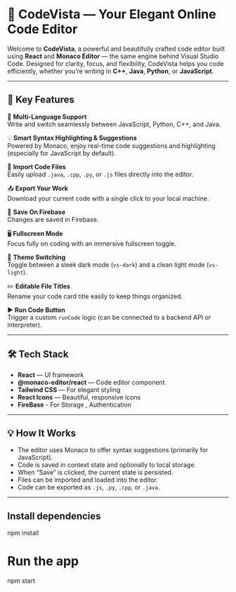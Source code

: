 # 🌟 CodeVista — Your Elegant Online Code Editor

Welcome to **CodeVista**, a powerful and beautifully crafted code editor built using **React** and **Monaco Editor** — the same engine behind Visual Studio Code. Designed for clarity, focus, and flexibility, CodeVista helps you code efficiently, whether you’re writing in **C++**, **Java**, **Python**, or **JavaScript**.

<hr>

## 🚀 Key Features

📝 **Multi-Language Support**  
Write and switch seamlessly between JavaScript, Python, C++, and Java.

💡 **Smart Syntax Highlighting & Suggestions**  
Powered by Monaco, enjoy real-time code suggestions and highlighting (especially for JavaScript by default).

📁 **Import Code Files**  
Easily upload `.java`, `.cpp`, `.py`, or `.js` files directly into the editor.

📤 **Export Your Work**  
Download your current code with a single click to your local machine.

💾 **Save On Firebase**  
Changes are saved in Firebase.

🖥️ **Fullscreen Mode**  
Focus fully on coding with an immersive fullscreen toggle.

🎨 **Theme Switching**  
Toggle between a sleek dark mode (`vs-dark`) and a clean light mode (`vs-light`).

✏️ **Editable File Titles**  
Rename your code card title easily to keep things organized.

▶️ **Run Code Button**  
Trigger a custom `runCode` logic (can be connected to a backend API or interpreter).

<hr>

## 🛠️ Tech Stack

- **React** — UI framework
- **@monaco-editor/react** — Code editor component
- **Tailwind CSS** — For elegant styling
- **React Icons** — Beautiful, responsive icons
- **FireBase** - For Storage , Authentication 

<hr>

## 💡 How It Works

- The editor uses Monaco to offer syntax suggestions (primarily for JavaScript).
- Code is saved in context state and optionally to local storage.
- When “Save” is clicked, the current state is persisted.
- Files can be imported and loaded into the editor.
- Code can be exported as `.js`, `.py`, `.cpp`, or `.java`.
  
<hr>

## Install dependencies
npm install

# Run the app
npm start

